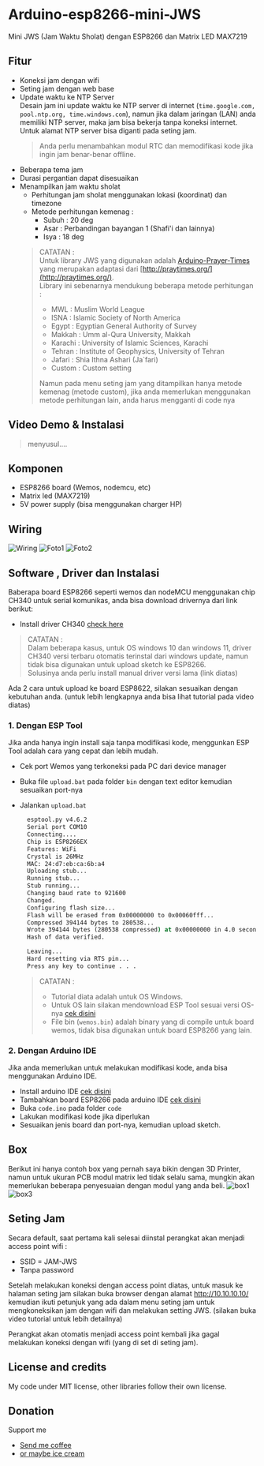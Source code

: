 # Arduino-esp8266-mini-JWS

Mini JWS (Jam Waktu Sholat) dengan ESP8266 dan Matrix LED MAX7219

## Fitur

- Koneksi jam dengan wifi
- Seting jam dengan web base
- Update waktu ke NTP Server  
  Desain jam ini update waktu ke NTP server di internet (`time.google.com, pool.ntp.org, time.windows.com`), namun jika dalam jaringan (LAN) anda memiliki NTP server, maka jam bisa bekerja tanpa koneksi internet.  
  Untuk alamat NTP server bisa diganti pada seting jam.
  > Anda perlu menambahkan modul RTC dan memodifikasi kode jika ingin jam benar-benar offline.
- Beberapa tema jam
- Durasi pergantian dapat disesuaikan
- Menampilkan jam waktu sholat  
  - Perhitungan jam sholat menggunakan lokasi (koordinat) dan timezone
  - Metode perhitungan kemenag :
    - Subuh : 20 deg
    - Asar : Perbandingan bayangan 1 (Shafi'i dan lainnya)
    - Isya : 18 deg
  > CATATAN :  
  > Untuk library JWS yang digunakan adalah [Arduino-Prayer-Times](https://github.com/asmaklad/Arduino-Prayer-Times) yang merupakan adaptasi dari [http://praytimes.org/](http://praytimes.org/).  
  > Library ini sebenarnya mendukung beberapa metode perhitungan :
  >
  > - MWL : Muslim World League
  > - ISNA : Islamic Society of North America
  > - Egypt : Egyptian General Authority of Survey
  > - Makkah : Umm al-Qura University, Makkah
  > - Karachi : University of Islamic Sciences, Karachi
  > - Tehran : Institute of Geophysics, University of Tehran
  > - Jafari : Shia Ithna Ashari (Ja`fari)
  > - Custom : Custom setting
  >
  > Namun pada menu seting jam yang ditampilkan hanya metode kemenag (metode custom), jika anda memerlukan menggunakan metode perhitungan lain, anda harus mengganti di code nya

## Video Demo & Instalasi
>
> menyusul....

<!-- [![DEMO](http://img.youtube.com/vi/GxMegb_iBR0/0.jpg)](https://youtu.be/GxMegb_iBR0) -->

## Komponen

- ESP8266 board (Wemos, nodemcu, etc)
- Matrix led (MAX7219)
- 5V power supply (bisa menggunakan charger HP)

## Wiring

![Wiring](wiring/wiring_bb.png)
![Foto1](wiring/foto1.png)
![Foto2](wiring/foto2.png)

## Software , Driver dan Instalasi 

Baberapa board ESP8266 seperti wemos dan nodeMCU menggunakan chip CH340 untuk serial komunikas, anda bisa download drivernya dari link berikut:

- Install driver CH340 [check here](https://learn.sparkfun.com/tutorials/how-to-install-ch340-drivers/all)

> CATATAN :  
> Dalam beberapa kasus, untuk OS windows 10 dan windows 11, driver CH340 versi terbaru otomatis terinstal dari windows update, namun tidak bisa digunakan untuk upload sketch ke ESP8266.  
> Solusinya anda perlu install manual driver versi lama (link diatas)

Ada 2 cara untuk upload ke board ESP8622, silakan sesuaikan dengan kebutuhan anda.
(untuk lebih lengkapnya anda bisa lihat tutorial pada video diatas)

### 1. Dengan ESP Tool

Jika anda hanya ingin install saja tanpa modifikasi kode, menggunkan ESP Tool adalah cara yang cepat dan lebih mudah.  

- Cek port Wemos yang terkoneksi pada PC dari device manager
- Buka file `upload.bat` pada folder `bin` dengan text editor kemudian sesuaikan port-nya
- Jalankan `upload.bat`

  ```bat
    esptool.py v4.6.2
    Serial port COM10
    Connecting....
    Chip is ESP8266EX
    Features: WiFi
    Crystal is 26MHz
    MAC: 24:d7:eb:ca:6b:a4
    Uploading stub...
    Running stub...
    Stub running...
    Changing baud rate to 921600
    Changed.
    Configuring flash size...
    Flash will be erased from 0x00000000 to 0x00060fff...
    Compressed 394144 bytes to 280538...
    Wrote 394144 bytes (280538 compressed) at 0x00000000 in 4.0 seconds (effective 792.8 kbit/s)...
    Hash of data verified.

    Leaving...
    Hard resetting via RTS pin...
    Press any key to continue . . .
  ```

  > CATATAN :
  > - Tutorial diata adalah untuk OS Windows.
  > - Untuk OS lain silakan mendownload ESP Tool sesuai versi OS-nya [cek disini](https://github.com/espressif/esptool/releases)
  > - File bin (`wemos.bin`) adalah binary yang di compile untuk board wemos, tidak bisa digunakan untuk board ESP8266 yang lain.
  
### 2. Dengan Arduino IDE

Jika anda memerlukan untuk melakukan modifikasi kode, anda bisa menggunakan Arduino IDE.

- Install arduino IDE [cek disini](https://www.arduino.cc/)
- Tambahkan board ESP8266 pada arduino IDE [cek disini](https://github.com/esp8266/Arduino)
- Buka `code.ino` pada folder `code`
- Lakukan modifikasi kode jika diperlukan
- Sesuaikan jenis board dan port-nya, kemudian upload sketch.

## Box

Berikut ini hanya contoh box yang pernah saya bikin dengan 3D Printer, namun untuk ukuran PCB modul matrix led tidak selalu sama, mungkin akan memerlukan beberapa penyesuaian dengan modul yang anda beli.
![box1](box/box1.png)
![box3](box/box3.png)

## Seting Jam

Secara default, saat pertama kali selesai diinstal perangkat akan menjadi access point wifi :

- SSID = JAM-JWS
- Tanpa password

Setelah melakukan koneksi dengan access point diatas, untuk masuk ke halaman seting jam silakan buka browser dengan alamat <http://10.10.10.10/> kemudian ikuti petunjuk yang ada dalam menu seting jam untuk mengkoneksikan jam dengan wifi dan melakukan setting JWS. (silakan buka video tutorial untuk lebih detailnya)

Perangkat akan otomatis menjadi access point kembali jika gagal melakukan koneksi dengan wifi (yang di set di seting jam).

## License and credits

My code under MIT license, other libraries follow their own license.

## Donation  

Support me  

- [Send me coffee](https://sociabuzz.com/fahroniganteng/tribe)
- [or maybe ice cream](https://trakteer.id/fahroniganteng/tip)
